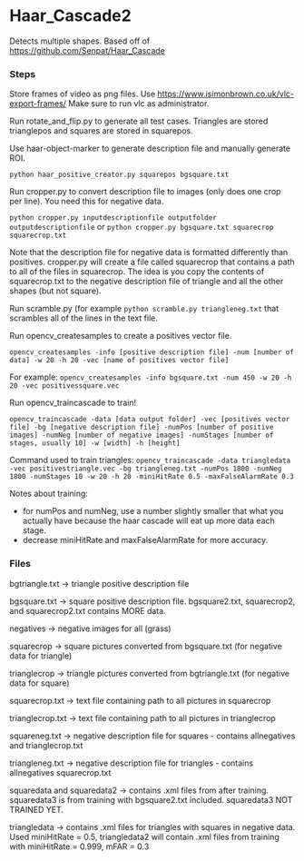 # Haar_Cascade2
Detects multiple shapes. Based off of https://github.com/Senpat/Haar_Cascade 

### Steps
Store frames of video as png files. Use https://www.isimonbrown.co.uk/vlc-export-frames/ Make sure to run vlc as administrator.

Run rotate_and_flip.py to generate all test cases. Triangles are stored trianglepos and squares are stored in squarepos.

Use haar-object-marker to generate description file and manually generate ROI. 

`python haar_positive_creator.py squarepos bgsquare.txt`

Run cropper.py to convert description file to images (only does one crop per line). You need this for negative data.

`python cropper.py inputdescriptionfile outputfolder outputdescriptionfile` or `python cropper.py bgsquare.txt squarecrop squarecrop.txt`

Note that the description file for negative data is formatted differently than positives. cropper.py will create a file called squarecrop that contains a path to all of the files in squarecrop. The idea is you copy the contents of squarecrop.txt to the negative description file of triangle and all the other shapes (but not square).

Run scramble.py (for example `python scramble.py triangleneg.txt` that scrambles all of the lines in the text file.

Run opencv_createsamples to create a positives vector file. 

`opencv_createsamples -info [positive description file] -num [number of data] -w 20 -h 20 -vec [name of positives vector file]`

For example: `opencv_createsamples -info bgsquare.txt -num 450 -w 20 -h 20 -vec positivessquare.vec`

Run opencv_traincascade to train!

`opencv_traincascade -data [data output folder] -vec [positives vector file] -bg [negative description file] -numPos [number of positive images] -numNeg [number of negative images] -numStages [number of stages, usually 10] -w [width] -h [height]`

Command used to train triangles: `opencv_traincascade -data triangledata -vec positivestriangle.vec -bg triangleneg.txt -numPos 1800 -numNeg 1800 -numStages 10 -w 20 -h 20 -miniHitRate 0.5 -maxFalseAlarmRate 0.3`

Notes about training:
  * for numPos and numNeg, use a number slightly smaller that what you actually have because the haar cascade will eat up more data each stage.
  * decrease miniHitRate and maxFalseAlarmRate for more accuracy.

### Files
bgtriangle.txt -> triangle positive description file

bgsquare.txt -> square positive description file. bgsquare2.txt, squarecrop2, and squarecrop2.txt contains MORE data.

negatives -> negative images for all (grass)

squarecrop -> square pictures converted from bgsquare.txt (for negative data for triangle)

trianglecrop -> triangle pictures converted from bgtriangle.txt (for negative data for square)

squarecrop.txt -> text file containing path to all pictures in squarecrop

trianglecrop.txt -> text file containing path to all pictures in trianglecrop 

squareneg.txt -> negative description file for squares - contains allnegatives and trianglecrop.txt

triangleneg.txt -> negative description file for triangles - contains allnegatives squarecrop.txt

squaredata and squaredata2 -> contains .xml files from after training. squaredata3 is from training with bgsquare2.txt included. squaredata3 NOT TRAINED YET.

triangledata -> contains .xml files for triangles with squares in negative data. Used miniHitRate = 0.5, triangledata2 will contain .xml files from training with miniHitRate = 0.999, mFAR = 0.3

